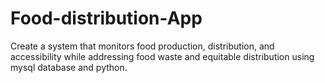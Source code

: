 # Food-distribution-App
 Create a system that monitors food production, distribution, and accessibility while addressing food waste and equitable distribution using mysql database and python.
